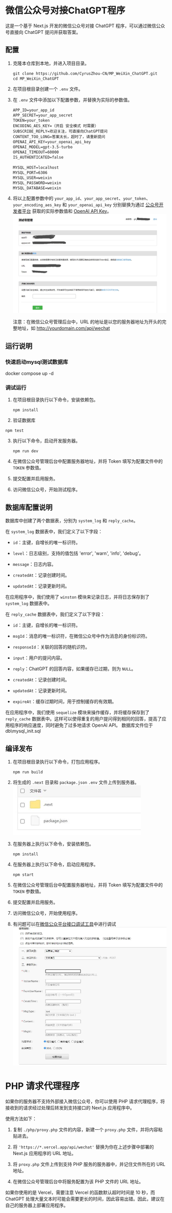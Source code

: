 # 微信公众号对接ChatGPT程序

这是一个基于 Next.js 开发的微信公众号对接 ChatGPT 程序，可以通过微信公众号直接向 ChatGPT 提问并获取答案。

## 配置
1. 克隆本仓库到本地，并进入项目目录。

   ```
   git clone https://github.com/CyrusZhou-CN/MP_WeiXin_ChatGPT.git
   cd MP_WeiXin_ChatGPT
   ```

2. 在项目根目录创建一个 `.env` 文件。

3. 在 `.env` 文件中添加以下配置参数，并替换为实际的参数值。

   ```
   APP_ID=your_app_id
   APP_SECRET=your_app_secret
   TOKEN=your_token
   ENCODING_AES_KEY=（开启 安全模式 时需要）
   SUBSCRIBE_REPLY=欢迎关注，可直接向ChatGPT提问
   CONTENT_TOO_LONG=答案太长，超时了，请重新提问
   OPENAI_API_KEY=your_openai_api_key
   OPENAI_MODEL=gpt-3.5-turbo
   OPENAI_TIMEOUT=60000
   IS_AUTHENTICATED=false

   MYSQL_HOST=localhost
   MYSQL_PORT=6306
   MYSQL_USER=weixin
   MYSQL_PASSWORD=weixin
   MYSQL_DATABASE=weixin
   ```

4. 将以上配置参数中的 `your_app_id`、`your_app_secret`、`your_token`、`your_encoding_aes_key` 和 `your_openai_api_key` 分别替换为通过 [公众号开发者平台](https://mp.weixin.qq.com/debug/cgi-bin/sandbox?t=sandbox/login) 获取的实际参数值和 [OpenAI API Key](https://platform.openai.com/account/api-keys)。
   ![公众平台调试接口](./public/images/weixin.jpg)

   注意：在微信公众号管理后台中，URL 的地址是以您的服务器地址为开头的完整地址，如 http://yourdomain.com/api/wechat

## 运行说明
### 快速启动mysql测试数据库
docker compose up -d 

### 调试运行
1. 在项目根目录执行以下命令，安装依赖包。

   ```
   npm install
   ```
2. 验证数据库
```
npm test  
```
3. 执行以下命令，启动开发服务器。

   ```
   npm run dev
   ```

4. 在微信公众号管理后台中配置服务器地址，并将 Token 填写为配置文件中的 `TOKEN` 参数值。

5. 提交配置并启用服务。

6. 访问微信公众号，开始测试程序。

## 数据库配置说明
数据库中创建了两个数据表，分别为 `system_log` 和 `reply_cache`。

在 `system_log` 数据表中，我们定义了以下字段：

- `id`：主键，自增长的唯一标识符。

- `level`：日志级别，支持的值包括 'error', 'warn', 'info', 'debug'。

- `message`：日志内容。

- `createdAt`：记录创建时间。

- `updatedAt`：记录更新时间。

在应用程序中，我们使用了 `winston` 模块来记录日志，并将日志保存到了 `system_log` 数据表中。

在 `reply_cache` 数据表中，我们定义了以下字段：

- `id`：主键，自增长的唯一标识符。

- `msgId`：消息的唯一标识符，在微信公众号中作为消息的身份标识符。

- `responseId`：关联的回答的随机识符。

- `input`：用户的提问内容。

- `reply`：ChatGPT 的回答内容，如果缓存已过期，则为 `NULL`。

- `createdAt`：记录创建时间。

- `updatedAt`：记录更新时间。

- `expireAt`：缓存过期时间，用于控制缓存的有效期。

在应用程序中，我们使用 `sequelize` 模块来操作缓存，并将缓存保存到了 `reply_cache` 数据表中。这样可以使得重复的用户提问得到相同的回答，提高了应用程序的响应速度，同时避免了过多地请求 OpenAI API。
数据库文件位于db\mysql_init.sql
## 编译发布
1. 在项目根目录执行以下命令，打包应用程序。

   ```
   npm run build
   ```

2. 将生成的 `.next` 目录和 `package.json` `.env` 文件上传到服务器。
   ![发布](./public/images/next.jpg)

3. 在服务器上执行以下命令，安装依赖包。

   ```
   npm install
   ```

4. 在服务器上执行以下命令，启动应用程序。

   ```
   npm start
   ```

5. 在微信公众号管理后台中配置服务器地址，并将 Token 填写为配置文件中的 `TOKEN` 参数值。

6. 提交配置并启用服务。

7. 访问微信公众号，开始使用程序。

8. 有问题可以在[微信公众平台接口调试工具](https://mp.weixin.qq.com/debug)中进行调试
![调试工具](./public/images/wechat_debug.jpg)

# PHP 请求代理程序
如果你的服务器不支持外部接入微信公众号，你可以使用 PHP 请求代理程序，将接收到的请求经过处理后转发到支持接口的 Next.js 应用程序中。

使用方法如下：

1. 复制 `./php/proxy.php` 文件的内容，新建一个 `proxy.php` 文件，并将内容粘贴进去。

2. 将 `'https://*.vercel.app/api/wechat'` 替换为你在上述步骤中部署的 Next.js 应用程序的 URL 地址。

3. 将 `proxy.php` 文件上传到支持 PHP 服务的服务器中，并记住文件所在的 URL 地址。

4. 在微信公众号管理后台中将服务配置为该 PHP 文件的 URL 地址。

如果你使用的是 Vercel，需要注意 Vercel 的函数默认超时时间是 10 秒，而 ChatGPT 处理大量文本时可能会需要更长的时间，因此容易出错。因此，建议在自己的服务器上部署应用程序。